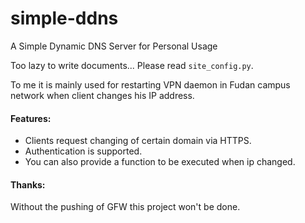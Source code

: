 # simple-ddns
A Simple Dynamic DNS Server for Personal Usage

Too lazy to write documents... Please read `site_config.py`. 

To me it is mainly used for restarting VPN daemon in Fudan campus network when client changes his IP address.

#### Features:
- Clients request changing of certain domain via HTTPS.
- Authentication is supported.
- You can also provide a function to be executed when ip changed.


#### Thanks:
Without the pushing of GFW this project won't be done.